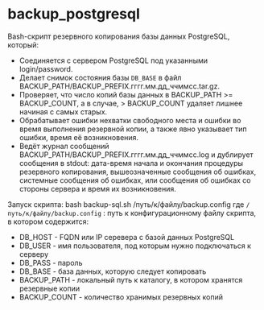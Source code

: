# backup_postgresql
Bash-скрипт резервного копирования базы данных PostgreSQL, который:
- Соединяется с сервером PostgreSQL под указанными login/password.
- Делает снимок состояния базы `DB_BASE` в файл BACKUP_PATH/BACKUP_PREFIX.гггг.мм.дд_ччммсс.tar.gz.
- Проверяет, что число копий базы данных в BACKUP_PATH >= BACKUP_COUNT, а в случае, > BACKUP_COUNT удаляет лишнее начиная с самых старых.
- Обрабатывает ошибки нехватки свободного места и ошибки во время выполнения резервной копии, а также явно указывает тип ошибки, время её возникновения.
- Ведёт журнал сообщений BACKUP_PATH/BACKUP_PREFIX.гггг.мм.дд_ччммсс.log и дублирует сообщения в stdout:
    дата-время начала и окончания процедуры резервного копирования,
    вышеозначенные сообщения об ошибках, системные сообщения об ошибках, или сообщения об ошибках со стороны сервера и время их возникновения.

Запуск скрипта:
bash backup-sql.sh /путь/к/файлу/backup.config
где `/путь/к/файлу/backup.config` : путь к конфигурационному файлу скрипта, в котором содержится:
- DB_HOST - FQDN или IP серевера с базой данных PostgreSQL
- DB_USER - имя пользователя, под которым нужно подключаться к серверу
- DB_PASS - пароль
- DB_BASE - база данных, которую следует копировать
- BACKUP_PATH - локальный путь к каталогу, в котором хранятся резервные копии
- BACKUP_COUNT - количество хранимых резервных копий

